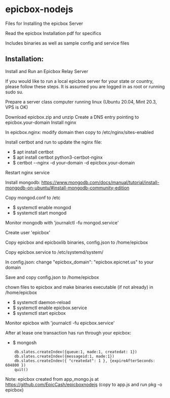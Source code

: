 # epicbox-nodejs

Files for Installing the epicbox Server

Read the epicbox Installation pdf for specifics

Includes binaries as well as sample config and service files

## Installation:

Install and Run an Epicbox Relay Server

If you would like to run a local epicbox server for your state or country, please follow these
steps. It is assumed you are logged in as root or running sudo su.

Prepare a server class computer running linux (Ubuntu 20.04, Mint 20.3, VPS is OK)

Download epicbox.zip and unzip
Create a DNS entry pointing to epicbox.your-domain
Install nginx

In epicbox.nginx: modify domain then copy to /etc/nginx/sites-enabled

Install certbot and run to update the nginx file:
- $ apt install certbot
- $ apt install certbot python3-certbot-nginx
- $ certbot --nginx -d your-domain -d epicbox.your-domain

Restart nginx service

Install mongodb: https://www.mongodb.com/docs/manual/tutorial/install-mongodb-on-ubuntu/#install-mongodb-community-edition

Copy mongod.conf to /etc
- $ systemctl enable mongod
- $ systemctl start mongod

Monitor mongodb with 'journalctl -fu mongod.service'

Create user 'epicbox'

Copy epicbox and epicboxlib binaries, config.json to /home/epicbox

Copy epicbox.service to /etc/systemd/system/

In config.json: change "epicbox_domain": "epicbox.epicnet.us" to your domain

Save and copy config.json to /home/epicbox

chown files to epicbox and make binaries executable (if not already) in /home/epicbox

- $ systemctl daemon-reload
- $ systemctl enable epicbox.service
- $ systemctl start epicbox

Monitor epicbox with 'journalctl -fu epicbox.service'

After at lease one transaction has run through your epicbox:
- $ mongosh
``` use epicbox
    db.slates.createIndex({queue:1, made:1, createdat: 1})
    db.slates.createIndex({messageid:1, made:1})
    db.slates.createIndex({ "createdat": 1 }, {expireAfterSeconds: 604800 })
    quit()
``` 
Note: epicbox created from app_mongo.js at https://github.com/EpicCash/epicboxnodejs
(copy to app.js and run pkg -o epicbox)

